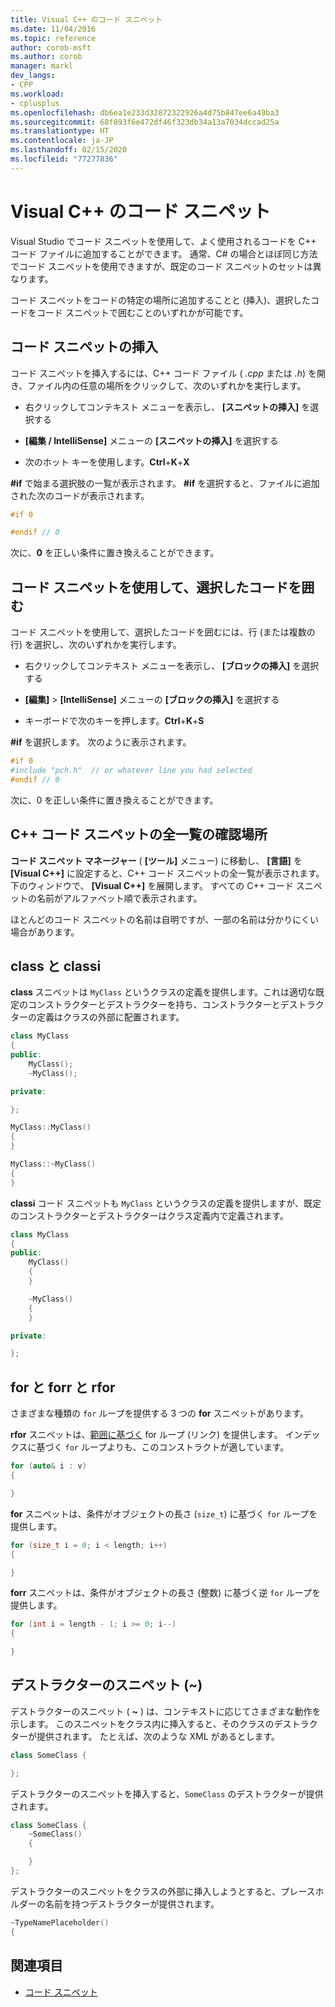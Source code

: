 ```yaml
---
title: Visual C++ のコード スニペット
ms.date: 11/04/2016
ms.topic: reference
author: corob-msft
ms.author: corob
manager: markl
dev_langs:
- CPP
ms.workload:
- cplusplus
ms.openlocfilehash: db6ea1e233d32872322926a4d75b847ee6a49ba3
ms.sourcegitcommit: 68f893f6e472df46f323db34a13a7034dccad25a
ms.translationtype: HT
ms.contentlocale: ja-JP
ms.lasthandoff: 02/15/2020
ms.locfileid: "77277836"
---
```

# <a name="visual-c-code-snippets"></a>Visual C++ のコード スニペット

Visual Studio でコード スニペットを使用して、よく使用されるコードを C++ コード ファイルに追加することができます。 通常、C# の場合とほぼ同じ方法でコード スニペットを使用できますが、既定のコード スニペットのセットは異なります。

コード スニペットをコードの特定の場所に追加することと (挿入)、選択したコードをコード スニペットで囲むことのいずれかが可能です。

## <a name="insert-a-code-snippet"></a>コード スニペットの挿入

コード スニペットを挿入するには、C++ コード ファイル ( *.cpp* または *.h*) を開き、ファイル内の任意の場所をクリックして、次のいずれかを実行します。

- 右クリックしてコンテキスト メニューを表示し、 **[スニペットの挿入]** を選択する

- **[編集 / IntelliSense]** メニューの **[スニペットの挿入]** を選択する

- 次のホット キーを使用します。**Ctrl**+**K**+**X**

**#if** で始まる選択肢の一覧が表示されます。 **#if** を選択すると、ファイルに追加された次のコードが表示されます。

```cpp
#if 0

#endif // 0
```

次に、**0** を正しい条件に置き換えることができます。

## <a name="use-a-code-snippet-to-surround-selected-code"></a>コード スニペットを使用して、選択したコードを囲む

コード スニペットを使用して、選択したコードを囲むには、行 (または複数の行) を選択し、次のいずれかを実行します。

- 右クリックしてコンテキスト メニューを表示し、 **[ブロックの挿入]** を選択する

- **[編集]**  >  **[IntelliSense]** メニューの **[ブロックの挿入]** を選択する

- キーボードで次のキーを押します。**Ctrl**+**K**+**S**

**#if** を選択します。 次のように表示されます。

```cpp
#if 0
#include "pch.h"  // or whatever line you had selected
#endif // 0
```

次に、0 を正しい条件に置き換えることができます。

## <a name="where-can-i-find-a-complete-list-of-the-c-code-snippets"></a>C++ コード スニペットの全一覧の確認場所

**コード スニペット マネージャー** ( **[ツール]** メニュー) に移動し、 **[言語]** を **[Visual C++]** に設定すると、C++ コード スニペットの全一覧が表示されます。 下のウィンドウで、 **[Visual C++]** を展開します。 すべての C++ コード スニペットの名前がアルファベット順で表示されます。

ほとんどのコード スニペットの名前は自明ですが、一部の名前は分かりにくい場合があります。

## <a name="class-vs-classi"></a>class と classi

**class** スニペットは `MyClass` というクラスの定義を提供します。これは適切な既定のコンストラクターとデストラクターを持ち、コンストラクターとデストラクターの定義はクラスの外部に配置されます。

```cpp
class MyClass
{
public:
    MyClass();
    ~MyClass();

private:

};

MyClass::MyClass()
{
}

MyClass::~MyClass()
{
}
```

**classi** コード スニペットも `MyClass` というクラスの定義を提供しますが、既定のコンストラクターとデストラクターはクラス定義内で定義されます。

```cpp
class MyClass
{
public:
    MyClass()
    {
    }

    ~MyClass()
    {
    }

private:

};
```

## <a name="for-vs-forr-vs-rfor"></a>for と forr と rfor

さまざまな種類の `for` ループを提供する 3 つの **for** スニペットがあります。

**rfor** スニペットは、[範囲に基づく](/cpp/cpp/range-based-for-statement-cpp) for ループ (リンク) を提供します。 インデックスに基づく `for` ループよりも、このコンストラクトが適しています。

```cpp
for (auto& i : v)
{

}
```

**for** スニペットは、条件がオブジェクトの長さ (`size_t`) に基づく `for` ループを提供します。

```cpp
for (size_t i = 0; i < length; i++)
{

}
```

**forr** スニペットは、条件がオブジェクトの長さ (整数) に基づく逆 `for` ループを提供します。

```cpp
for (int i = length - 1; i >= 0; i--)
{

}
```

## <a name="the-destructor-snippet-"></a>デストラクターのスニペット (~)

デストラクターのスニペット ( **~** ) は、コンテキストに応じてさまざまな動作を示します。 このスニペットをクラス内に挿入すると、そのクラスのデストラクターが提供されます。 たとえば、次のような XML があるとします。

```cpp
class SomeClass {

};
```

デストラクターのスニペットを挿入すると、`SomeClass` のデストラクターが提供されます。

```cpp
class SomeClass {
    ~SomeClass()
    {

    }
};
```

デストラクターのスニペットをクラスの外部に挿入しようとすると、プレースホルダーの名前を持つデストラクターが提供されます。

```cpp
~TypeNamePlaceholder()
{
```

## <a name="see-also"></a>関連項目

- [コード スニペット](../ide/code-snippets.md)
